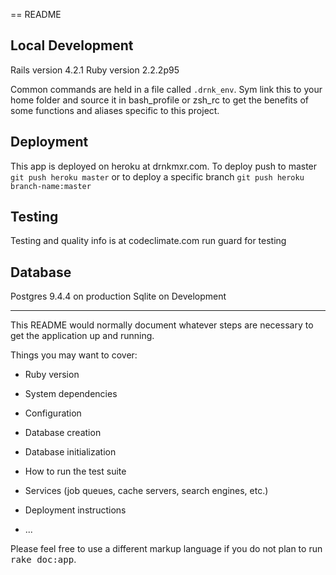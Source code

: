 == README

Local Development
-----------------
Rails  version 4.2.1
Ruby version 2.2.2p95

Common commands are held in a file called ```.drnk_env```. Sym link this to your home folder and source it in bash_profile or zsh_rc to get the benefits of some functions and aliases specific to this project.


Deployment
----------
This app is deployed on heroku at drnkmxr.com.  To deploy push to master ```git push heroku master``` or to deploy a specific branch ```git push heroku branch-name:master```


Testing
-------
Testing and quality info is at codeclimate.com
run guard for testing


Database
--------
Postgres 9.4.4 on production 
Sqlite on Development


-------------------------------
This README would normally document whatever steps are necessary to get the
application up and running.

Things you may want to cover:

* Ruby version

* System dependencies

* Configuration

* Database creation

* Database initialization

* How to run the test suite

* Services (job queues, cache servers, search engines, etc.)

* Deployment instructions

* ...


Please feel free to use a different markup language if you do not plan to run
<tt>rake doc:app</tt>.
